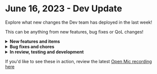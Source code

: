 # June 16, 2023 - Dev Update

Explore what new changes the Dev team has deployed in the last week!

This can be anything from new features, bug fixes or QoL changes!

<details>

<summary><strong>New features and items</strong></summary>

* Added an option to the core http\_request action to Require 2xx status
* Added a List Triggers action to the Rewst integration
* Added a "View Template" link to fields that reference a Rewst template
* Added support for Azure hosted OpenAI integration
* Sophos integration
* Highlight the current selected workflow action

</details>

<details>

<summary><strong>Bug fixes and chores</strong></summary>

* Added Acronis application id to request headers
* Fixed a null check bug in the workflow editor that was resulting in white screen in certain cases
* Fixed a bug where collected\_results could not be directly iterated over
* Fixed a UI bug causing the Rewst Update Organization action to throw an error
* Re-added Slack permission scopes that were removed accidentally
* Fixed the "Suggest Values" feature on integration configuration for Jumpcloud, Kaseya VSA, and Nable

</details>

<details>

<summary><strong>In review, testing and development</strong></summary>

* Workflow execution normalization
* Crates marketplace backend refactored to use cloning system
* Bugfix for Database integration SSL issues
* Datto PSA webhooks
* Action to parse HTML and XML

</details>

If you'd like to see these in action, review the latest [Open Mic recording here](../../roc-open-mics/rewst-open-mics-north-america/2023-roc-open-mics/june-16th-2023-the-toasted-kelvin-and-brandon-brandwich.md)
